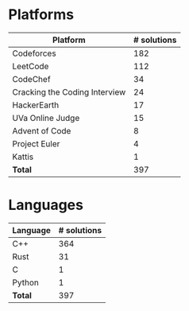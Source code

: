 # Platforms
Platform | # solutions
-------- | -----------
Codeforces | 182
LeetCode | 112
CodeChef | 34
Cracking the Coding Interview | 24
HackerEarth | 17
UVa Online Judge | 15
Advent of Code | 8
Project Euler | 4
Kattis | 1
**Total** | 397

# Languages
Language | # solutions
-------- | -----------
C++ | 364
Rust | 31
C | 1
Python | 1
**Total** | 397

